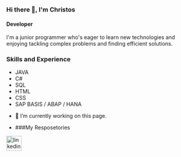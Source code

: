 ### Hi there 👋, I'm Christos
#### Developer
I'm a junior programmer who's eager to learn new technologies and enjoying tackling complex problems and finding efficient solutions.

### Skills and Experience
* JAVA  
* C#
* SQL
* HTML  
* CSS
* SAP BASIS / ABAP / HANA

- 🔭 I’m currently working on this page.

- ###My Resposetories
  


[<img src='https://cdn.jsdelivr.net/npm/simple-icons@3.0.1/icons/linkedin.svg' alt='linkedin' height='40'>](https://www.linkedin.com/in/ChristosTsavos/)  





